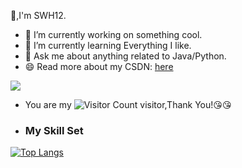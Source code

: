 👋,I'm SWH12.
- 🔭 I’m currently working on something cool.
- 🌱 I’m currently learning Everything I like.
- 💬 Ask me about anything related to Java/Python.
- 😄 Read more about my CSDN: [here](https://blog.csdn.net/qq_35542970)
  
 ![](https://github-readme-stats.vercel.app/api?username=SWH12&show_icons=true&theme=transparent)

- You are my  ![Visitor Count](https://profile-counter.glitch.me/SWH12/count.svg)  visitor,Thank You!:kissing_heart::kissing_heart:
- ### My Skill Set
[![Top Langs](https://github-readme-stats.vercel.app/api/top-langs/?username=SWH12)](https://github.com/SWH12/github-readme-stats)
